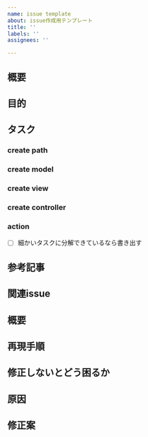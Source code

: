```yaml
---
name: issue template
about: issue作成用テンプレート
title: ''
labels: ''
assignees: ''

---
```


## 概要

## 目的

## タスク

### create path

### create model

### create view

### create controller

### action
- [ ] 細かいタスクに分解できているなら書き出す

## 参考記事

## 関連issue

<!-- 不具合のテンプレート -->
## 概要

## 再現手順

## 修正しないとどう困るか

## 原因

## 修正案
